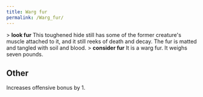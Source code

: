 ```yaml
---
title: Warg fur
permalink: /Warg_fur/
---
```


\> **look fur**
This toughened hide still has some of the former creature's muscle
attached
to it, and it still reeks of death and decay. The fur is matted and
tangled
with soil and blood.
\> **consider fur**
It is a warg fur. It weighs seven pounds.

## Other

Increases offensive bonus by 1.